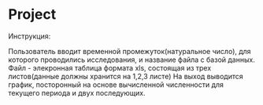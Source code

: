 # Project
Инструкция:

Пользователь вводит временной промежуток(натуральное число), для которого проводились исследования, и название файла с базой данных. Файл - элекронная таблица формата xls, состоящая из трех листов(данные должны хранится на 1,2,3 листе)
На выход выводится график, посторонный на основе вычисленной численности для текущего периода и двух последующих.
